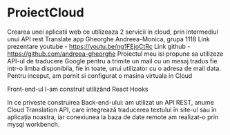 # ProiectCloud
Crearea unei aplicatii web ce utilizeaza 2 servicii in cloud, prin intermediul unui API rest
Translate app
Gheorghe Andreea-Monica, grupa 1118
Link prezentare youtube - https://youtu.be/ng1FEjoCtRc
Link github - https://github.com/andreea-gheorghe 
Proiectul meu isi propune sa utilizeze API-ul de traducere Google pentru a trimite un mail cu un mesaj tradus fie intr-o limba disponibila, fie in toate, unui utilizator cu o adresa de mail data. 
Pentru inceput, am pornit si configurat o masina virtuala in Cloud
 
Front-end-ul l-am construit utilizând React Hooks
 
In ce priveste construirea Back-end-ului: am utilizat un API REST, anume Cloud Translation API, care integrează traducerea textului în site-ul sau în aplicația noastra, iar conexiunea la baza de date remote am realizat-o prin mysql workbench.
 
 

